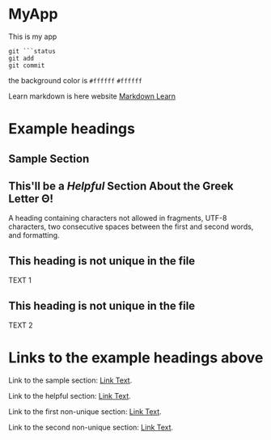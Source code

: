 # MyApp
This is my app

```
git ```status
git add
git commit
```

the background color is `#ffffff` `#ffffff`

Learn markdown is here website [Markdown Learn](https://docs.github.com/ru/get-started/writing-on-github/getting-started-with-writing-and-formatting-on-github/basic-writing-and-formatting-syntax)

# Example headings

## Sample Section

## This'll be a _Helpful_ Section About the Greek Letter Θ!
A heading containing characters not allowed in fragments, UTF-8 characters, two consecutive spaces between the first and second words, and formatting.

## This heading is not unique in the file

TEXT 1

## This heading is not unique in the file

TEXT 2

# Links to the example headings above

Link to the sample section: [Link Text](#sample-section).

Link to the helpful section: [Link Text](#thisll-be-a-helpful-section-about-the-greek-letter-Θ).

Link to the first non-unique section: [Link Text](#this-heading-is-not-unique-in-the-file).

Link to the second non-unique section: [Link Text](#this-heading-is-not-unique-in-the-file-1).